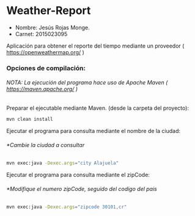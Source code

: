 Weather-Report
=======================

* Nombre: Jesús Rojas Monge.
* Carnet: 2015023095



Aplicación para obtener el reporte del tiempo mediante un proveedor ( https://openweathermap.org/ )


### Opciones de compilación:

###### NOTA: La ejecución del programa hace uso de Apache Maven ( https://maven.apache.org/ )

Preparar el ejecutable mediante Maven. (desde la carpeta del proyecto):

```bash
mvn clean install
```

Ejecutar el programa para consulta mediante el nombre de la ciudad:
###### **Cambie la ciudad a consultar*

```bash
mvn exec:java -Dexec.args="city Alajuela"
```

Ejecutar el programa para consulta mediante el zipCode:
###### **Modifique el numero zipCode, seguido del codigo del pais*

```bash
mvn exec:java -Dexec.args="zipcode 30101,cr"
```